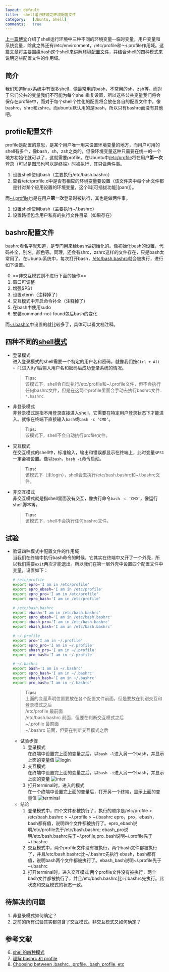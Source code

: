 ```yaml
---
layout:	default
title:	shell运行环境之环境配置文件
category:	[Ubuntu, Shell]
comments:	true
---
```

[上一篇博文]({{site.baseurl}}/2015/09/08/shell运行环境之环境变量.html)介绍了shell运行环境中三种不同的环境变量--临时变量，用户变量和系统变量，除此之外还有/etc/environment，/etc/profile和～/.profile作用域。这篇文章将主要围绕bash这个shell来讲解[环境配置文件][bash_pro]，并结合shell的四种模式来说明这些配置文件的作用域。


## 简介
我们知道linux系统中有很多shell，像最常用的bash，不常用的sh，zsh等。而对于它们公共的变量我们不可能为每个shell重复设置，所以这些公共变量我们将会保存在profile中，而对于每个shell个性化的配置将会放在各自的配置文件中，像bashrc，shrc和zshrc。而ubuntu默认用的是bash，所以只有bashrc而没有其他吧。

## profile配置文件
profile是配置的意思，是某个用户唯一用来设置环境变量的地方，而用户可用的shell有多个，像bash，sh，zsh之类的，但像环境变量这种只需要在统一的一个地方初始化就可以了，这就需要profile。在Ubuntu中[/etc/profile]({{site.baseurl}}/assets/attachs/etc_profile.txt)将在用户**第一次**登录（可以是图形也可以是终端）时被执行，其只做两件事。  
	
1. 设置shell使用bash（主要执行/etc/bash.bashrc）  
2. 查看/etc/profile.d中是否有相应的环境变量要设置（该文件夹中每个sh文件都是针对某个应用设置的环境变量，这个叫[可插拔功能][pam]）。

而[~/.profile]({{site.baseurl}}/assets/attachs/home.profile.txt)也是在用户**第一次**登录时被执行，其也是做两件事。
    
1. 设置shell使用bash（主要执行~/.bashrc）
2. 设置路径包含用户私有的执行文件目录（如果存在）

## bashrc配置文件
bashrc看名字就知道，是专门用来给bash做初始化的。像初始化bash的设置，代码补全，别名，颜色等。同理，还会有shrc，zshrc这样的文件存在，只是bash太常用了。在Ubuntu系统中，每次打开bash，[/etc/bash.bashrc]({{site.baseurl}}/assets/attachs/etc_bash.bashrc.txt)就会被执行，进行如下设置。

0. ==非交互模式则不进行下面的操作==
1. 窗口可调整
2. 增强$PS1
3. 设置xterm（注释掉了）
4. 交互模式中开启命令补全（注释掉了）
5. 在bash中使用sudo
6. 安装command-not-found包后bash的变化

而[~/.bashrc]({{site.baseurl}}/assets/attachs/home.bashrc.txt)中设置的就比较多了，具体可以看文档注释。

## 四种不同的[shell模式][bash]
* 登录模式  
进入登录模式的shell需要一个特定的用户名和密码，就像我们按`Ctrl + Alt + F1`进入tty1后输入用户名和密码后成功登录系统的情况。  

	> **Tips:**  
	> 该模式下，shell会自动执行/etc/profile和~/.profile文件，但不会执行任何bashrc文件，但是在这两个profile里面会手动去执行bashrc文件`. *.bashrc`.  
* 非登录模式  
非登录模式是指不用登录直接进入shell，它需要在特定用户登录状态下才能进入。就像在终端下直接输入`bash`或`bash -c ‘CMD’`。
	> **Tips:**  
	> 该模式下，shell不会自动执行profile文件。
* 交互模式  
在交互模式的shell中，标准输入，输出和错误都显示在终端上，此时变量`$PS1`一定会被设置。像以`bash`，`bash -i`命令启动。
	> **Tips:**  
	> 该模式下（未login），shell会去执行/etc/bash.bashrc和~/.bashrc文件。
* 非交互模式  
非交互模式就是指shell里面没有交互，像执行命令`bash -c ‘CMD’`，像运行shell脚本等。
	> **Tips:**  
	> 该模式下，shell不会执行任何bashrc文件。

## 试验
* 验证四种模式中配置文件的作用域  
当我们在终端中执行bash命令的时候，它其实在终端中又开了一个外壳，所以我们需要`exit`两次才能退出。所以我们在第一层外壳中设置四个配置文件中变量。设置如下：

	```sh
	# /etc/profile
	export epro='I am in /etc/profile'
	export epro_ebash='I am in /etc/profile'
	export epro_pro='I am in /etc/profile'
	export epro_bash='I am in /etc/profile'
	
	# /etc/bash.bashrc
	export ebash='I am in /etc/bash.bashrc'
	export epro_ebash='I am in /etc/bash.bashrc'
	export ebash_pro='I am in /etc/bash.bashrc'
	export ebash_bash='I am in /etc/bash.bashrc'
	
	# ~/.profile
	export pro='I am in ~/.profile'
	export epro_pro='I am in ~/.profile'
	export ebash_pro='I am in ~/.profile'
	export pro_bash='I am in ~/.profile'
	
	# ~/.bashrc
	export bash='I am in ~/.bashrc'
	export epro_bash='I am in ~/.bashrc'
	export ebash_bash='I am in ~/.bashrc'
	export pro_bash='I am in ~/.bashrc'
	```
	> **Tips:**  
	> 上面的变量声明位置要放在各个配置文件前面，但是要放在判别交互和登录模式之后  
	> /etc/profile 		最前面  
	> /etc/bash.bashrc	前面，但要在判断交互模式之后  
	> ~/.profile		最前面  
	> ~/.bashrc			前面，但要在判断交互模式之后
	
	* 试验步骤
		1. 登录模式  
		在终端中设置完上面的变量之后，以`bash -l`进入另一个bash，并显示上面的变量值
		![login]({{site.baseurl}}/assets/images/bash_login.png)  
		3. 交互模式  
		在终端中设置完上面的变量之后，以`bash -i`进入另一个bash，并显示上面的变量
		![inter]({{site.baseurl}}/assets/images/bash_inter.png)
		4. 打开terminal时，进入的模式  
		在一个终端中设置完上面的变量后，打开另一个终端，显示上面的变量值
		![terminal]({{site.baseurl}}/assets/images/terminal.png)  
	* 结论
		1. 登录模式中，四个文件都被执行了，执行的顺序是/etc/profile > /etc/bash.bashrc > ~/.profile > ~/.bashrc
		epro，pro，ebash，bash都有值，说明四个文件都被执行了。epro_ebash说明/etc/profile先于/etc/bash.bashrc;
		ebash_pro说明/etc/bash.bashrc先于~/.profile;pro_bash说明~/.profile先于~/.bashrc
		3. 交互模式中，两个profile文件没有被执行，两个bash文件都被执行了，并且/etc/bash.bashrc比~/.bashrc先执行
		ebash，bash都有值，说明bash两个文件都被执行了。ebash_bash说明~/.profile先于~/.bashrc
		4. 打开terminal时，进入交互模式
		两个profile文件没有被执行，两个bash文件都被执行了，并且/etc/bash.bashrc比~/.bashrc先执行。此状态和交互模式的状态一致。


## 待解决的问题
1. 非登录模式如何确定？
2. 之前的所有试验其实都包含了交互模式。非交互模式又如何确定？

## 参考文献
6. [shell的四种模式][bash]
1. [理解 bashrc 和 profile][bash_pro]
2. [Choosing between .bashrc, .profile, .bash_profile, etc][profile]


[bash]:		https://wiki.archlinux.org/index.php/Bash_(%E7%AE%80%E4%BD%93%E4%B8%AD%E6%96%87)#.E4.BC.A0.E7.BB.9F.E6.A8.A1.E5.BC.8F 
[bash_pro]:	https://wido.me/sunteya/understand-bashrc-and-profile
[profile]:	http://superuser.com/questions/789448/choosing-between-bashrc-profile-bash-profile-etc
